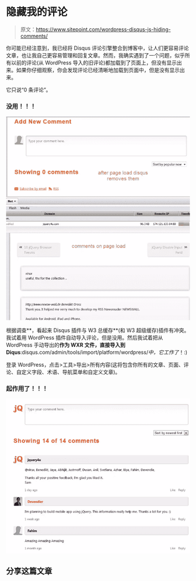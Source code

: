 # 隐藏我的评论

> 原文：<https://www.sitepoint.com/wordpress-disqus-js-hiding-comments/>

你可能已经注意到，我已经将 Disqus 评论引擎整合到博客中，让人们更容易评论文章，也让我自己更容易管理和回复文章。然而，我确实遇到了一个问题，似乎所有以前的评论(从 WordPress 导入的旧评论)都加载到了页面上，但没有显示出来。如果你仔细观察，你会发现评论已经清晰地加载到页面中，但是没有显示出来。

它只说“0 条评论”。

### 没用！！！

![disqus removing comments](img/efa47ce59ec40c57fa8d56a5d993d995.png "disqus removing comments")

根据调查**，看起来 Disqus 插件与 W3 总缓存**(和 W3 超级缓存)插件有冲突。我试着用 WordPress 插件自动导入评论，但是没用。然后我试着把从 WordPress 手动导出的**作为 WXR 文件，直接导入到 Diqus**:disqus.com/admin/tools/import/platform/wordpress/*中，它工作了*！:)

登录 WordPress，点击>工具>导出>所有内容(这将包含你所有的文章、页面、评论、自定义字段、术语、导航菜单和自定义文章)。

### 起作用了！！！

![disqus comments working](img/3d322f14231757992eac3d29f030977c.png "disqus comments working")

## 分享这篇文章